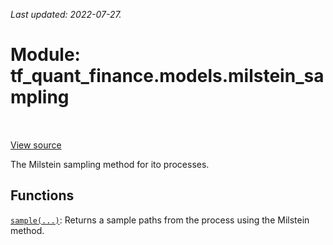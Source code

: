 <!--
This file is generated by a tool. Do not edit directly.
For open-source contributions the docs will be updated automatically.
-->

*Last updated: 2022-07-27.*

<div itemscope itemtype="http://developers.google.com/ReferenceObject">
<meta itemprop="name" content="tf_quant_finance.models.milstein_sampling" />
<meta itemprop="path" content="Stable" />
</div>

# Module: tf_quant_finance.models.milstein_sampling

<!-- Insert buttons and diff -->

<table class="tfo-notebook-buttons tfo-api" align="left">
</table>

<a target="_blank" href="https://github.com/google/tf-quant-finance/blob/master/tf_quant_finance/models/milstein_sampling.py">View source</a>



The Milstein sampling method for ito processes.



## Functions

[`sample(...)`](../../tf_quant_finance/models/milstein_sampling/sample.md): Returns a sample paths from the process using the Milstein method.

